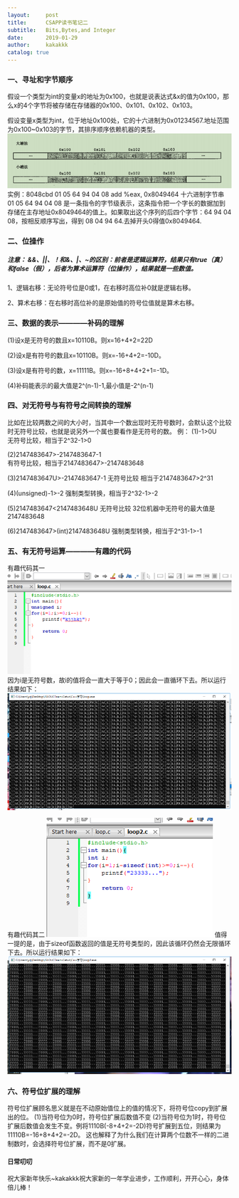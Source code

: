 ```yaml
---
layout:     post
title:      CSAPP读书笔记二
subtitle:   Bits,Bytes,and Integer
date:       2019-01-29
author:     kakakkk
catalog: true
---
```


### 一、寻址和字节顺序
假设一个类型为int的变量x的地址为0x100，也就是说表达式&x的值为0x100，那么x的4个字节将被存储在存储器的0x100、0x101、0x102、0x103。


假设变量x类型为int，位于地址0x100处，它的十六进制为0x01234567.地址范围为0x100~0x103的字节，其排序顺序依赖机器的类型。
![img](https://github.com/kakakkk/kakakkk.github.io/raw/master/img/post-sort.png)
实例：8048cbd  01 05 64 94 04 08      add    %eax, 0x8049464
十六进制字节串 01 05 64 94 04 08 是一条指令的字节级表示，这条指令把一个字长的数据加到存储在主存地址0x8049464的值上。如果取出这个序列的后四个字节：64 94 04 08，按相反顺序写出，得到 08 04 94 64.去掉开头0得值0x8049464.


### 二、位操作
##### 注意： &&、||、！和&、|、~的区别：前者是逻辑运算符，结果只有true（真）和false（假），后者为算术运算符（位操作），结果就是一些数值。


1、逻辑右移：无论符号位是0或1，在右移时高位补0就是逻辑右移。

2、算术右移：在右移时高位补的是原始值的符号位值就是算术右移。
 

### 三、数据的表示————补码的理解
(1)设x是无符号的数且x=10110B。则x=16+4+2=22D

(2)设x是有符号的数且x=10110B。则x=-16+4+2=-10D。

(3)设x是有符号的数，x=11111B。则x=-16+8+4+2+1=-1D。

(4)补码能表示的最大值是2^(n-1)-1,最小值是-2^(n-1)


### 四、对无符号与有符号之间转换的理解
比如在比较两数之间的大小时，当其中一个数出现时无符号数时，会默认这个比较时无符号比较，也就是说另外一个属也要看作是无符号的数。
例：
(1)-1>0U  
无符号比较，相当于2^32-1>0

(2)2147483647>-2147483647-1   
有符号比较，相当于2147483647>-2147483648

(3)2147483647U>-2147483647-1
无符号比较 相当于2147483647>2^31

(4)(unsigned)-1>-2 
强制类型转换，相当于2^32-1>-2

(5)2147483647<2147483648U
无符号比较 32位机器中无符号的最大值是2147483648

(6)2147483647>(int)2147483648U
强制类型转换，相当于2^31-1>-1



### 五、有无符号运算————有趣的代码
有趣代码其一
![img](https://github.com/kakakkk/kakakkk.github.io/raw/master/img/loop-unsigned1.png)
因为i是无符号数，故i的值将会一直大于等于0；因此会一直循环下去。所以运行结果如下：
![img](https://github.com/kakakkk/kakakkk.github.io/raw/master/img/loop-unsigned2.png)

有趣代码其二
![img](https://github.com/kakakkk/kakakkk.github.io/raw/master/img/loop-sizeof2.png)
值得一提的是，由于sizeof函数返回的值是无符号类型的，因此该循环仍然会无限循环下去。所以运行结果如下：
![img](https://github.com/kakakkk/kakakkk.github.io/raw/master/img/loop-sizeof1.png)


### 六、符号位扩展的理解
符号位扩展顾名思义就是在不动原始值位上的值的情况下，将符号位copy到扩展出的位。
(1)当符号位为0时，符号位扩展后数值不变
(2)当符号位为1时，符号位扩展后数值会发生不变。例将1110B(-8+4+2=-2D)符号扩展到五位，则结果为11110B=-16+8+4+2=-2D。
这也解释了为什么我们在计算两个位数不一样的二进制数时，会选择符号位扩展，而不是0扩展。



#### 日常叨叨
祝大家新年快乐~kakakkk祝大家新的一年学业进步，工作顺利，开开心心，身体倍儿棒！